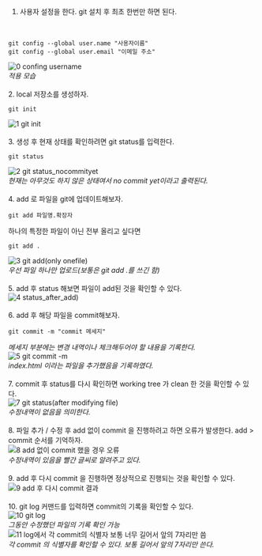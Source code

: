 
1. 사용자 설정을 한다. git 설치 후 최초 한번만 하면 된다.
<br>

```
git config --global user.name "사용자이름" 
git config --global user.email "이메일 주소"
```
![0  confing username](https://user-images.githubusercontent.com/96712990/176862340-9a573d3c-707e-4396-a8a8-f7d748c328d9.JPG)
<br>
*적용 모습*
<br>
<br>
2. local 저장소를 생성하자.
<br>
```
git init
```

![1  git init](https://user-images.githubusercontent.com/96712990/176862727-0384f82e-09e7-47be-b74a-d7d3dbd862ec.JPG)
<br>
<br>
3. 생성 후 현재 상태를 확인하려면 git status를 입력한다.<br>
```
git status
```
![2  git status_nocommityet](https://user-images.githubusercontent.com/96712990/176862834-2da08539-41a3-4f59-a453-75adbfb8a844.JPG)<br>
*현재는 아무것도 하지 않은 상태여서 no commit yet이라고 출력된다.*
<br>
<br>
4. add 로 파일을 git에 업데이트해보자.<br>
```
git add 파일명.확장자
```
하나의 특정한 파일이 아닌 전부 올리고 싶다면
```
git add .
```

![3  git add(only onefile)](https://user-images.githubusercontent.com/96712990/176862984-ac44a14c-d341-4bde-923a-87cc8215077b.JPG)<br>
*우선 파일 하나만 업로드(보통은 git add .를 쓰긴 함)*
<br>
<br>
5. add 후 status 해보면 파일이 add된 것을 확인할 수 있다.
<br>
![4  status_after_add)](https://user-images.githubusercontent.com/96712990/176863150-0dec50d1-5e79-4429-a89c-1e0c35132b75.JPG)
<br>
<br>
6. add 후 해당 파일을 commit해보자.
<br>
```
git commit -m "commit 메세지"
```
*메세지 부분에는 변경 내역이나 체크해두어야 할 내용을 기록한다.*
<br>
![5  git commit -m](https://user-images.githubusercontent.com/96712990/176863393-fd3f50f1-1ce0-4552-8c0a-b49fe05b7ed1.JPG)<br>
*index.html 이라는 파일을 추가했음을 기록하였다.*
<br>
<br>
7. commit 후 status를 다시 확인하면 working tree 가 clean 한 것을 확인할 수 있다.
<br>
![7 git status(after modifying file)](https://user-images.githubusercontent.com/96712990/176863818-4f13f532-15b9-4abc-a432-df1cb0cb9a05.JPG)
<br>
*수정내역이 없음을 의미한다.*
<br>
<br>
8. 파일 추가 / 수정 후 add 없이 commit 을 진행하려고 하면 오류가 발생한다. add > commit 순서를 기억하자.
<br>
![8  add 없이 commit 했을 경우 오류](https://user-images.githubusercontent.com/96712990/177077528-ee15a4cf-53be-4bbd-a084-fe83775bba6c.JPG)
<br>
*수정내역이 있음을 빨간 글씨로 알려주고 있다.*
<br>
<br>
9. add 후 다시 commit 을 진행하면 정상적으로 진행되는 것을 확인할 수 있다.
<br>
![9  add 후 다시 commit 결과](https://user-images.githubusercontent.com/96712990/177078856-195d1ab0-d4f4-42cb-bccd-7df374633a53.JPG)
<br>
<br>
10. git log 커맨드를 입력하면 commit의 기록을 확인할 수 있다.
<br>
![10  git log](https://user-images.githubusercontent.com/96712990/177078142-b8e18c77-ad9c-4499-903f-26a2f7627ed2.JPG)
<br>
*그동안 수정했던 파일의 기록 확인 가능*
<br>
![11  log에서 각 commit의 식별자  보통 너무 길어서 앞의 7자리만 씀](https://user-images.githubusercontent.com/96712990/177078760-a83fcb3c-8332-4ab8-a1cd-be3fe0add7c6.JPG)
<br>
*각 commit 의 식별자를 확인할 수 있다. 보통 길어서 앞의 7자리만 쓴다.*


